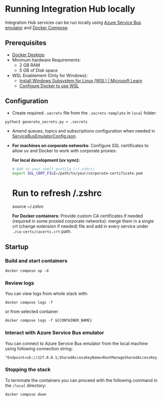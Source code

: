 # Running Integration Hub locally

Integration Hub services can be run locally using [Azure Service Bus emulator](https://learn.microsoft.com/en-us/azure/service-bus-messaging/overview-emulator) and [Docker Compose](https://docs.docker.com/compose/).

## Prerequisites

- [Docker Desktop](https://docs.docker.com/desktop/)
- Minimum hardware Requirements:
    - 2 GB RAM
    - 5 GB of Disk space
- WSL Enablement (Only for Windows):
    - [Install Windows Subsystem for Linux (WSL) | Microsoft Learn](https://learn.microsoft.com/en-us/windows/wsl/install)
    - [Configure Docker to use WSL](https://docs.docker.com/desktop/features/wsl/)

## Configuration

- Create required `.secrets` file from the `.secrets-template` in `local` folder: 
```
python3 generate_secrets.py > .secrets
```

- Amend queues, topics and subscriptions configuration when needed in [ServiceBusEmulatorConfig.json](./ServiceBusEmulatorConfig.json).

- **For machines on corporate networks**: Configure SSL certificates to allow uv and Docker to work with corporate proxies:

    **For local development (uv sync):**
    ```bash
    # Add to your shell profile (~/.zshrc)
    export SSL_CERT_FILE=/path/to/your/corporate-certificate.pem
    ```
    # Run to refresh /.zshrc
    source ~/.zshrc

    **For Docker containers:**
    Provide custom CA certificates if needed (required in some proxied corporate networks): merge them in a single crt (change extension if needed) file and add in every service  under `./ca-certs/cacerts.crt` path.

## Startup

### Build and start containers

```
docker compose up -d
```

### Review logs

You can view logs from whole stack with:
```
docker compose logs -f
```
or from selected container
```
docker compose logs -f ${CONTAINER_NAME}
```

### Interact with Azure Service Bus emulator

You can connect to Azure Service Bus emulator from the local machine using following connection string:

```
"Endpoint=sb://127.0.0.1;SharedAccessKeyName=RootManageSharedAccessKey;SharedAccessKey=SAS_KEY_VALUE;UseDevelopmentEmulator=true;"
```

### Stopping the stack
To terminate the containers you can proceed with the following command in the `/local` directory:

```
docker compose down
```
